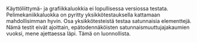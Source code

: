 Käyttöliittymä- ja grafiikkaluokkia ei lopullisessa versiossa testata. Pelimekaniikkaluokka on pyritty yksikkötestauksella kattamaan mahdollisimman hyvin.
Osa yksikkötesteistä testaa satunnaisia elementtejä.  Nämä testit eivät ajoittain, epätodennäköisten satunnaismuuttujajakaumien vuoksi, mene ajettaessa läpi. Tämä on luonnollista.
